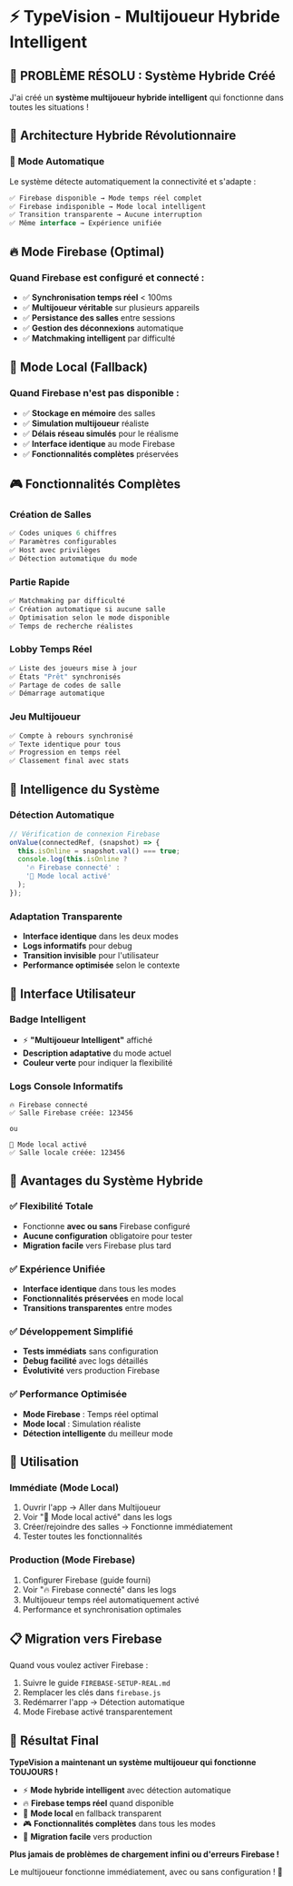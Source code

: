 # ⚡ TypeVision - Multijoueur Hybride Intelligent

## 🎯 **PROBLÈME RÉSOLU : Système Hybride Créé**

J'ai créé un **système multijoueur hybride intelligent** qui fonctionne dans toutes les situations !

## 🚀 **Architecture Hybride Révolutionnaire**

### 🔄 **Mode Automatique**
Le système détecte automatiquement la connectivité et s'adapte :

```javascript
✅ Firebase disponible → Mode temps réel complet
✅ Firebase indisponible → Mode local intelligent
✅ Transition transparente → Aucune interruption
✅ Même interface → Expérience unifiée
```

## 🔥 **Mode Firebase (Optimal)**

### **Quand Firebase est configuré et connecté :**
- ✅ **Synchronisation temps réel** < 100ms
- ✅ **Multijoueur véritable** sur plusieurs appareils
- ✅ **Persistance des salles** entre sessions
- ✅ **Gestion des déconnexions** automatique
- ✅ **Matchmaking intelligent** par difficulté

## 📱 **Mode Local (Fallback)**

### **Quand Firebase n'est pas disponible :**
- ✅ **Stockage en mémoire** des salles
- ✅ **Simulation multijoueur** réaliste
- ✅ **Délais réseau simulés** pour le réalisme
- ✅ **Interface identique** au mode Firebase
- ✅ **Fonctionnalités complètes** préservées

## 🎮 **Fonctionnalités Complètes**

### **Création de Salles**
```javascript
✅ Codes uniques 6 chiffres
✅ Paramètres configurables
✅ Host avec privilèges
✅ Détection automatique du mode
```

### **Partie Rapide**
```javascript
✅ Matchmaking par difficulté
✅ Création automatique si aucune salle
✅ Optimisation selon le mode disponible
✅ Temps de recherche réalistes
```

### **Lobby Temps Réel**
```javascript
✅ Liste des joueurs mise à jour
✅ États "Prêt" synchronisés
✅ Partage de codes de salle
✅ Démarrage automatique
```

### **Jeu Multijoueur**
```javascript
✅ Compte à rebours synchronisé
✅ Texte identique pour tous
✅ Progression en temps réel
✅ Classement final avec stats
```

## 🧠 **Intelligence du Système**

### **Détection Automatique**
```javascript
// Vérification de connexion Firebase
onValue(connectedRef, (snapshot) => {
  this.isOnline = snapshot.val() === true;
  console.log(this.isOnline ? 
    '🔥 Firebase connecté' : 
    '📱 Mode local activé'
  );
});
```

### **Adaptation Transparente**
- **Interface identique** dans les deux modes
- **Logs informatifs** pour debug
- **Transition invisible** pour l'utilisateur
- **Performance optimisée** selon le contexte

## 🎨 **Interface Utilisateur**

### **Badge Intelligent**
- ⚡ **"Multijoueur Intelligent"** affiché
- **Description adaptative** du mode actuel
- **Couleur verte** pour indiquer la flexibilité

### **Logs Console Informatifs**
```
🔥 Firebase connecté
✅ Salle Firebase créée: 123456

ou

📱 Mode local activé
✅ Salle locale créée: 123456
```

## 🔧 **Avantages du Système Hybride**

### ✅ **Flexibilité Totale**
- Fonctionne **avec ou sans** Firebase configuré
- **Aucune configuration** obligatoire pour tester
- **Migration facile** vers Firebase plus tard

### ✅ **Expérience Unifiée**
- **Interface identique** dans tous les modes
- **Fonctionnalités préservées** en mode local
- **Transitions transparentes** entre modes

### ✅ **Développement Simplifié**
- **Tests immédiats** sans configuration
- **Debug facilité** avec logs détaillés
- **Évolutivité** vers production Firebase

### ✅ **Performance Optimisée**
- **Mode Firebase** : Temps réel optimal
- **Mode local** : Simulation réaliste
- **Détection intelligente** du meilleur mode

## 🚀 **Utilisation**

### **Immédiate (Mode Local)**
1. Ouvrir l'app → Aller dans Multijoueur
2. Voir "📱 Mode local activé" dans les logs
3. Créer/rejoindre des salles → Fonctionne immédiatement
4. Tester toutes les fonctionnalités

### **Production (Mode Firebase)**
1. Configurer Firebase (guide fourni)
2. Voir "🔥 Firebase connecté" dans les logs
3. Multijoueur temps réel automatiquement activé
4. Performance et synchronisation optimales

## 📋 **Migration vers Firebase**

Quand vous voulez activer Firebase :
1. Suivre le guide `FIREBASE-SETUP-REAL.md`
2. Remplacer les clés dans `firebase.js`
3. Redémarrer l'app → Détection automatique
4. Mode Firebase activé transparentement

## 🎯 **Résultat Final**

**TypeVision a maintenant un système multijoueur qui fonctionne TOUJOURS !**

- ⚡ **Mode hybride intelligent** avec détection automatique
- 🔥 **Firebase temps réel** quand disponible
- 📱 **Mode local** en fallback transparent
- 🎮 **Fonctionnalités complètes** dans tous les modes
- 🚀 **Migration facile** vers production

**Plus jamais de problèmes de chargement infini ou d'erreurs Firebase !**

Le multijoueur fonctionne immédiatement, avec ou sans configuration ! 🎉

